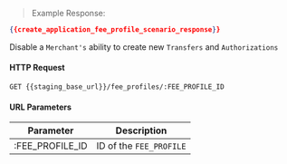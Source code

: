 > Example Response:

```json
{{create_application_fee_profile_scenario_response}}
```

Disable a `Merchant's` ability to create new `Transfers` and `Authorizations`

#### HTTP Request

`GET {{staging_base_url}}/fee_profiles/:FEE_PROFILE_ID`

#### URL Parameters

Parameter | Description
--------- | -------------------------------------------------------------------
:FEE_PROFILE_ID | ID of the `FEE_PROFILE`
